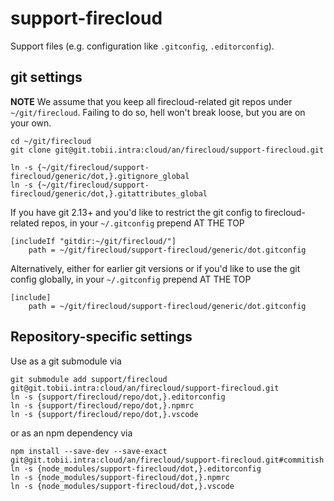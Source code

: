 # support-firecloud

Support files  (e.g. configuration like `.gitconfig`, `.editorconfig`).

## git settings

**NOTE** We assume that you keep all firecloud-related git repos under `~/git/firecloud`.
Failing to do so, hell won't break loose, but you are on your own.

```shell
cd ~/git/firecloud
git clone git@git.tobii.intra:cloud/an/firecloud/support-firecloud.git

ln -s {~/git/firecloud/support-firecloud/generic/dot,}.gitignore_global
ln -s {~/git/firecloud/support-firecloud/generic/dot,}.gitattributes_global
```

If you have git 2.13+ and you'd like to restrict the git config to firecloud-related repos,
in your `~/.gitconfig` prepend AT THE TOP

```
[includeIf "gitdir:~/git/firecloud/"]
    path = ~/git/firecloud/support-firecloud/generic/dot.gitconfig
```

Alternatively, either for earlier git versions or if you'd like to use the git config globally,
in your `~/.gitconfig` prepend AT THE TOP

```
[include]
    path = ~/git/firecloud/support-firecloud/generic/dot.gitconfig
```


## Repository-specific settings

Use as a git submodule via

```shell
git submodule add support/firecloud git@git.tobii.intra:cloud/an/firecloud/support-firecloud.git
ln -s {support/firecloud/repo/dot,}.editorconfig
ln -s {support/firecloud/repo/dot,}.npmrc
ln -s {support/firecloud/repo/dot,}.vscode
```

or as an npm dependency via

```shell
npm install --save-dev --save-exact git@git.tobii.intra:cloud/an/firecloud/support-firecloud.git#commitish
ln -s {node_modules/support-firecloud/dot,}.editorconfig
ln -s {node_modules/support-firecloud/dot,}.npmrc
ln -s {node_modules/support-firecloud/dot,}.vscode
```
